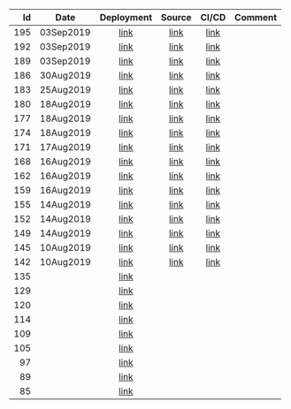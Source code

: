 | Id | Date | Deployment | Source | CI/CD | Comment |
| -: | ---- | :--------: | :----: | :---: | ------- |
| 195 | 03Sep2019 | [link](https://the-lost-souls.github.io/tls-home/versions/195/) | [link](https://github.com/the-lost-souls/tls-home/commit/ca8616c7ae2685fa120d6ac28cb87bf180b98495) | [link](https://circleci.com/workflow-run/388040dc-a204-4680-9d52-22189c8bf779) | |
| 192 | 03Sep2019 | [link](https://the-lost-souls.github.io/tls-home/versions/192/) | [link](https://github.com/the-lost-souls/tls-home/commit/4b44f23f6385a4dae4636401099bfbce285d4222) | [link](https://circleci.com/workflow-run/ed1454bc-88f1-43f4-8458-2d6bc4f6c236) | |
| 189 | 03Sep2019 | [link](https://the-lost-souls.github.io/tls-home/versions/189/) | [link](https://github.com/the-lost-souls/tls-home/commit/63f40e01933f227f2e53ae3de729baeb7495caac) | [link](https://circleci.com/workflow-run/83447b90-34fe-4465-8e15-195d01ae7b8d) | |
| 186 | 30Aug2019 | [link](https://the-lost-souls.github.io/tls-home/versions/186/) | [link](https://github.com/the-lost-souls/tls-home/commit/ce4f96dd1bcf6b0358fba7193588f148ad9885fb) | [link](https://circleci.com/workflow-run/b11e38bb-bcd3-4cea-9f3f-52a31cade439) | |
| 183 | 25Aug2019 | [link](https://the-lost-souls.github.io/tls-home/versions/183/) | [link](https://github.com/the-lost-souls/tls-home/commit/a110afee07e5ef5b72ad53025e7147b9b0ff4726) | [link](https://circleci.com/workflow-run/51c09b20-3b55-4a5f-bc5e-fe0bd7f1f9b0) | |
| 180 | 18Aug2019 | [link](https://the-lost-souls.github.io/tls-home/versions/180/) | [link](https://github.com/the-lost-souls/tls-home/commit/0deb5281efef849bee42f45432ea8caa2411255f) | [link](https://circleci.com/workflow-run/dfd3f5cc-e1fc-4a43-8b53-2ac1d9807389) | |
| 177 | 18Aug2019 | [link](https://the-lost-souls.github.io/tls-home/versions/177/) | [link](https://github.com/the-lost-souls/tls-home/commit/039abd89b9f55b62f7de6082038cf665097358ae) | [link](https://circleci.com/workflow-run/6ebfeb2d-467b-466d-8aa8-067d23e7dd1e) | |
| 174 | 18Aug2019 | [link](https://the-lost-souls.github.io/tls-home/versions/174/) | [link](https://github.com/the-lost-souls/tls-home/commit/e2e2a31814689a55fb2770b19bc6e4b99d4c435e) | [link](https://circleci.com/workflow-run/f1148051-0533-44b5-bc40-27f817033438) | |
| 171 | 17Aug2019 | [link](https://the-lost-souls.github.io/tls-home/versions/171/) | [link](https://github.com/the-lost-souls/tls-home/commit/f1f9e5e18a99a3d24adc2e059c0f08946e75ff72) | [link](https://circleci.com/workflow-run/691737da-4ff0-4c1f-b0d7-0ce750023db7) | |
| 168 | 16Aug2019 | [link](https://the-lost-souls.github.io/tls-home/versions/168/) | [link](https://github.com/the-lost-souls/tls-home/commit/4ebfdbc283f467abdbbb5639ca762df345ba7668) | [link](https://circleci.com/workflow-run/fa19cb08-3b60-4270-9684-145782bbc000) | |
| 162 | 16Aug2019 | [link](https://the-lost-souls.github.io/tls-home/versions/162/) | [link](https://github.com/the-lost-souls/tls-home/commit/978a543ca830562421e972ddb0554f66f616974c) | [link](https://circleci.com/workflow-run/7e880244-41d0-4e1b-8cdb-e73f4eb4a240) | |
| 159 | 16Aug2019 | [link](https://the-lost-souls.github.io/tls-home/versions/159/) | [link](https://github.com/the-lost-souls/tls-home/commit/7943ad199ee51da79e9db801e187ef53d76886e9) | [link](https://circleci.com/workflow-run/46558d2a-c9f2-470a-9eb5-7e6eb11ae2fc) | |
| 155 | 14Aug2019 | [link](https://the-lost-souls.github.io/tls-home/versions/155/) | [link](https://github.com/the-lost-souls/tls-home/commit/7b000384fda785ae3ff06d55321e5a4815a788a7) | [link](https://circleci.com/workflow-run/78b320ef-516e-4320-8a26-561da22826a6) | |
| 152 | 14Aug2019 | [link](https://the-lost-souls.github.io/tls-home/versions/152/) | [link](https://github.com/the-lost-souls/tls-home/commit/51489adbe148a2ef01263d44434fbbb0fe91b0c4) | [link](https://circleci.com/workflow-run/7d069640-17fe-47a2-8f64-3e6f4d296977) | |
| 149 | 14Aug2019 | [link](https://the-lost-souls.github.io/tls-home/versions/149/) | [link](https://github.com/the-lost-souls/tls-home/commit/11311ebc848752491fe49d4f81a6089fe7812815) | [link](https://circleci.com/workflow-run/6582b32a-e9cb-4df6-8ae9-76fe3bed7f7b) | |
| 145 | 10Aug2019 | [link](https://the-lost-souls.github.io/tls-home/versions/145/) | [link](https://github.com/the-lost-souls/tls-home/commit/1a8fd0d5c76fa31005a132a28732308e2597c506) | [link](https://circleci.com/workflow-run/7b779dfd-ebc1-42e7-82d9-b8cafbbd7505) | |
| 142 | 10Aug2019 | [link](https://the-lost-souls.github.io/tls-home//versions/142/) | [link](https://github.com/the-lost-souls/tls-home/commit/858eadc4b8ac43bb49ad589ec2948af7c47e5dfd) | [link](https://circleci.com/workflow-run/167d1758-0b50-4227-8291-625c80b23e6d) | |
| 135 |  | [link](https://the-lost-souls.github.io/tls-home/versions/135/) | | | |
| 129 |  | [link](https://the-lost-souls.github.io/tls-home/versions/129/) | | | |
| 120 |  | [link](https://the-lost-souls.github.io/tls-home/versions/120/) | | | |
| 114 |  | [link](https://the-lost-souls.github.io/tls-home/versions/114/) | | | |
| 109 |  | [link](https://the-lost-souls.github.io/tls-home/versions/109/) | | | |
| 105 |  | [link](https://the-lost-souls.github.io/tls-home/versions/105/) | | | |
| 97 |  | [link](https://the-lost-souls.github.io/tls-home/versions/97/) | | | |
| 89 |  | [link](https://the-lost-souls.github.io/tls-home/versions/89/) | | | |
| 85 |  | [link](https://the-lost-souls.github.io/tls-home/versions/85/) | | | |

